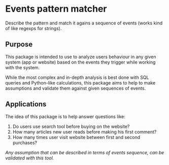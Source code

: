 # Events pattern matcher
Describe the pattern and match it agains a sequence of events (works kind of like regexps for strings).

## Purpose
This package is intended to use to analyze users behaviour in any given system (app or website) based on the events they trigger while working with the system.

While the most complex and in-depth analysis is best done with SQL queries and Python-like calculations, this package aims to help to make assumptions and validate them against given sequences of events.

## Applications
The idea of this package is to help answer questions like:
1. Do users use search tool before buying on the website?
2. How many articles new user reads before making his first comment?
3. How many times user visit website between first and second purchases?

*Any assumption that can be described in terms of events sequence, can be validated with this tool.*

